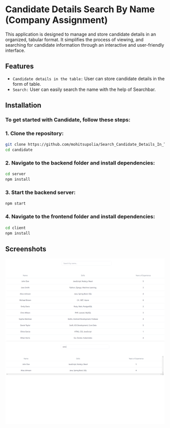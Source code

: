 # Candidate Details Search By Name (Company Assignment)

This application is designed to manage and store candidate details in an organized, tabular format. It simplifies the process of viewing, and searching for candidate information through an interactive and user-friendly interface.


## Features
* `Candidate details in the table:` User can store candidate details in the form of table.
* `Search:` User can easily search the name with the help of Searchbar.

## Installation
### To get started with Candidate, follow these steps:
### 1. Clone the repository:
```bash
git clone https://github.com/mohitsupolia/Search_Candidate_Details_In_Table.git
cd candidate
```
### 2. Navigate to the backend folder and install dependencies:
```bash
cd server
npm install
```
### 3. Start the backend server:
```bash
npm start
```
### 4. Navigate to the frontend folder and install dependencies:
```bash
cd client
npm install
```
## Screenshots
![add page](https://github.com/mohitsupolia/Search_Candidate_Details_In_Table/blob/master/candidate_details.png)
![add page](https://github.com/mohitsupolia/Search_Candidate_Details_In_Table/blob/master/search_details.png)

